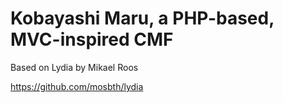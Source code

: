 Kobayashi Maru, a PHP-based, MVC-inspired CMF 
====================================

Based on Lydia by Mikael Roos

https://github.com/mosbth/lydia
